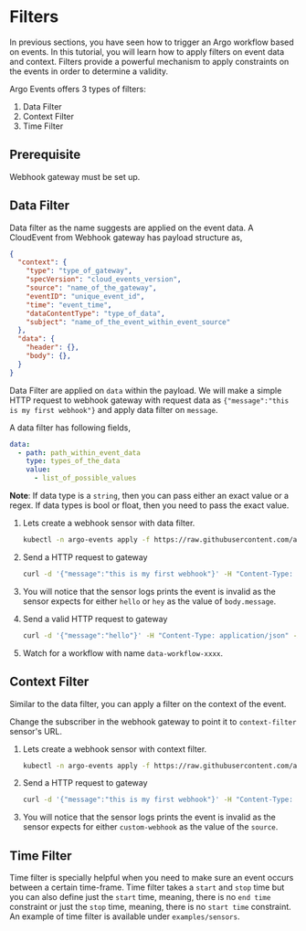 # Filters

In previous sections, you have seen how to trigger an Argo workflow based on events. In this tutorial,
you will learn how to apply filters on event data and context. Filters provide a powerful mechanism to
apply constraints on the events in order to determine a validity.

Argo Events offers 3 types of filters:

1. Data Filter
2. Context Filter
3. Time Filter

## Prerequisite
Webhook gateway must be set up.

## Data Filter
Data filter as the name suggests are applied on the event data. A CloudEvent from Webhook gateway has
payload structure as,

  ```json
  {
    "context": {
      "type": "type_of_gateway",
      "specVersion": "cloud_events_version",
      "source": "name_of_the_gateway",
      "eventID": "unique_event_id",
      "time": "event_time",
      "dataContentType": "type_of_data",
      "subject": "name_of_the_event_within_event_source"
    },
    "data": {
      "header": {},
      "body": {},
    }
  }
  ``` 

Data Filter are applied on `data` within the payload. We will make a simple HTTP request
to webhook gateway with request data as `{"message":"this is my first webhook"}` and apply
data filter on `message`.

A data filter has following fields,

```yaml
data:
  - path: path_within_event_data
    type: types_of_the_data
    value:
      - list_of_possible_values      
``` 

**Note**: If data type is a `string`, then you can pass either an exact value or a regex.
If data types is bool or float, then you need to pass the exact value.

1. Lets create a webhook sensor with data filter.

   ```bash
   kubectl -n argo-events apply -f https://raw.githubusercontent.com/argoproj/argo-events/master/examples/tutorials/07-filters/sensor-data-filter.yaml
   ```

2. Send a HTTP request to gateway

   ```bash
   curl -d '{"message":"this is my first webhook"}' -H "Content-Type: application/json" -X POST http://localhost:12000/example
   ```

3. You will notice that the sensor logs prints the event is invalid as the sensor expects for
   either `hello` or `hey` as the value of `body.message`.
 
4.  Send a valid HTTP request to gateway
    
    ```bash
    curl -d '{"message":"hello"}' -H "Content-Type: application/json" -X POST http://localhost:12000/example
    ```

5. Watch for a workflow with name `data-workflow-xxxx`.

## Context Filter
Similar to the data filter, you can apply a filter on the context of the event.

Change the subscriber in the webhook gateway to point it to `context-filter` sensor's URL.

1. Lets create a webhook sensor with context filter.

   ```bash
   kubectl -n argo-events apply -f https://raw.githubusercontent.com/argoproj/argo-events/master/examples/tutorials/07-filters/sensor-context-filter.yaml
   ```

2. Send a HTTP request to gateway

   ```bash
   curl -d '{"message":"this is my first webhook"}' -H "Content-Type: application/json" -X POST http://localhost:12000/example
   ```

3. You will notice that the sensor logs prints the event is invalid as the sensor expects for
   either `custom-webhook` as the value of the `source`.

## Time Filter
Time filter is specially helpful when you need to make sure an event occurs between a 
certain time-frame. Time filter takes a `start` and `stop` time but you can also define just the
`start` time, meaning, there is no `end time` constraint or just the `stop` time, meaning, there is
no `start time` constraint. An example of time filter is available under `examples/sensors`.
